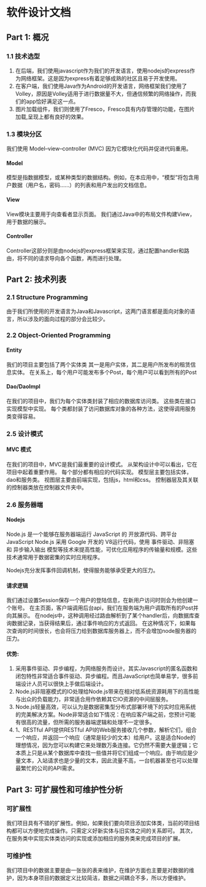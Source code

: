 # 软件设计文档

## Part 1: 概况

### 1.1 技术选型
1. 在后端，我们使用javascript作为我们的开发语言，使用nodejs的express作为网络框架。这是因为express有着足够成熟的社区且易于开发使用。
2. 在客户端，我们使用Java作为Android的开发语言，网络框架我们使用了Volley，原因是Volley适用于进行数据量不大，但通信频繁的网络操作，而我们的app恰好满足这一点。
3. 图片加载组件，我们则使用了Fresco，Fresco具有内存管理的功能，在图片加载,呈现上都有良好的效果。


### 1.3 模块分区
我们使用 Model–view–controller (MVC) 因为它模块化代码并促进代码重用。

#### Model
模型是指数据模型，或某种类型的数据结构。例如，在本应用中，“模型”将包含用户数据（用户名，密码......）的列表和用户发出的文档信息。

#### View
View模块主要用于向查看者显示页面。
我们通过Java中的布局文件构建View，用于数据的展示。

#### Controller
Controller这部分则是由nodejs的express框架来实现，通过配置handler和路由，将不同的请求导向各个函数，再而进行处理。

## Part 2: 技术列表
### 2.1 Structure Programming
由于我们所使用的开发语言为Java和Javascript，这两门语言都是面向对象的语言，所以涉及的面向过程的部分会比较少。

### 2.2 Object-Oriented Programming
#### Entity
我们的项目主要包括了两个实体类
其一是用户实体，其二是用户所发布的租赁信息实体。
在关系上，每个用户可能发布多个Post，每个用户可以看到所有的Post

#### Dao/DaoImpl
在我们的项目中，我们为每个实体类封装了相应的数据库访问类。
这些类在接口实现模型中实现。
每个类都封装了访问数据库对象的各种方法，这使得调用服务类变得容易。

### 2.5 设计模式
#### MVC 模式

在我们的项目中，MVC是我们最重要的设计模式。
从架构设计中可以看出，它在项目中起着重要作用。
每个部分都有相应的代码实现。
模型层主要包括实体，dao和服务类。
视图层主要由前端实现，包括js，html和css。
控制器层及其关联的控制器类放在控制器文件夹中。


### 2.6 服务器端
#### Nodejs
Node.js 是一个能够在服务器端运行 JavaScript 的 开放源代码、跨平台 JavaScript Node.js 采用 Google 开发的 V8运行代码，使用 事件驱动、非阻塞 和 异步输入输出 模型等技术来提高性能，可优化应用程序的传输量和规模。这些技术通常用于数据密集的实时应用程序。

Nodejs充分发挥事件回调机制，使得服务能够承受更大的压力。


#### 请求逻辑
我们通过设置Session保存一个用户的登陆信息，在新用户访问时则会为他创建一个账号。
在主页面，客户端调用后台api，我们在服务端为用户调取所有的Post并向其展示。
在nodejs中，这种调用经过路由解析到了某个handler后，向数据库查询数据记录，当获得结果后，通过事件响应的方式返回。
在这种情况下，如果每次查询的时间很长，也会将压力给到数据库服务器上，而不会增加node服务器的压力。

#### 优势:
1. 采用事件驱动、异步编程，为网络服务而设计。其实Javascript的匿名函数和闭包特性非常适合事件驱动、异步编程。而且JavaScript也简单易学，很多前端设计人员可以很快上手做后端设计。  
2. Node.js非阻塞模式的IO处理给Node.js带来在相对低系统资源耗用下的高性能与出众的负载能力，非常适合用作依赖其它IO资源的中间层服务。
3. Node.js轻量高效，可以认为是数据密集型分布式部署环境下的实时应用系统的完美解决方案。Node非常适合如下情况：在响应客户端之前，您预计可能有很高的流量，但所需的服务器端逻辑和处理不一定很多。
4. 1、RESTful API提供RESTful API的Web服务接收几个参数，解析它们，组合一个响应，并返回一个响应（通常是较少的文本）给用户。这是适合Node的理想情况，因为您可以构建它来处理数万条连接。它仍然不需要大量逻辑；它本质上只是从某个数据库中查找一些值并将它们组成一个响应。由于响应是少量文本，入站请求也是少量的文本，因此流量不高，一台机器甚至也可以处理最繁忙的公司的API需求。

## Part 3: 可扩展性和可维护性分析
### 可扩展性
我们项目具有不错的扩展性。例如，如果我们要向项目添加实体类，当前的项目结构都可以方便地完成操作。只需定义好新实体与旧实体之间的关系即可。
其次，在服务类中实现实体类访问的实现或添加相应的服务类来完成项目的扩展。

### 可维护性
我们项目中的数据主要是由一张张的表来维护，在维护方面也主要是对数据的维护，因为本身项目的数据定义比较简洁，数据之间耦合不多，所以方便维护。

	
